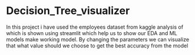 # Decision_Tree_visualizer
In this project i have used the employees dataset from kaggle analysis of which is shown using streamlit which help us to show our EDA and ML models make working model. By changing the parameters we can visualize that what value should we choose to get the best accuracy from the model
